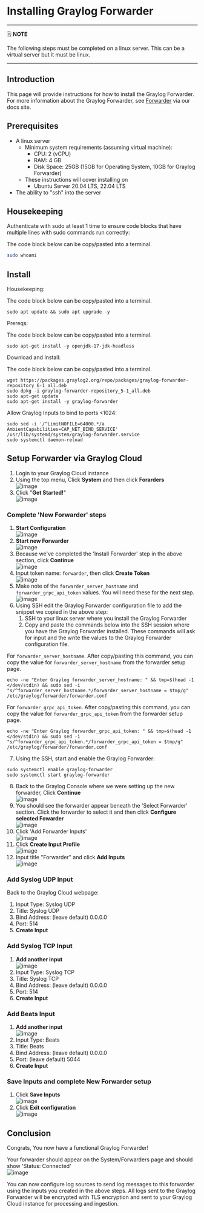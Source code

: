 # Installing Graylog Forwarder

---
🗒️ **NOTE**

The following steps must be completed on a linux server. This can be a virtual server but it must be linux.

---

## Introduction

This page will provide instructions for how to install the Graylog Forwarder. For more information about the Graylog Forwarder, see [Forwarder](https://go2docs.graylog.org/5-1/getting_in_log_data/forwarder.html) via our docs site.

## Prerequisites

* A linux server
    * Minimum system requirements (assuming virtual machine):
        * CPU: 2 (vCPU)
        * RAM: 4 GB
        * Disk Space: 25GB (15GB for Operating System, 10GB for Graylog Forwarder)
    * These instructions will cover installing on
        * Ubuntu Server 20.04 LTS, 22.04 LTS
* The ability to "ssh" into the server

## Housekeeping

Authenticate with sudo at least 1 time to ensure code blocks that have multiple lines with sudo commands run correctly:

The code block below can be copy/pasted into a terminal.

```sh
sudo whoami

```

## Install

Housekeeping:

The code block below can be copy/pasted into a terminal.

```
sudo apt update && sudo apt upgrade -y

```

Prereqs:

The code block below can be copy/pasted into a terminal.

```
sudo apt-get install -y openjdk-17-jdk-headless

```

Download and Install:

The code block below can be copy/pasted into a terminal.

```
wget https://packages.graylog2.org/repo/packages/graylog-forwarder-repository_6-1_all.deb
sudo dpkg -i graylog-forwarder-repository_5-1_all.deb
sudo apt-get update
sudo apt-get install -y graylog-forwarder

```

Allow Graylog Inputs to bind to ports <1024:

```
sudo sed -i '/^LimitNOFILE=64000.*/a AmbientCapabilities=CAP_NET_BIND_SERVICE' /usr/lib/systemd/system/graylog-forwarder.service
sudo systemctl daemon-reload

```

## Setup Forwarder via Graylog Cloud

1. Login to your Graylog Cloud instance
2. Using the top menu, Click **System** and then click **Forarders**<br>![image](img/navigate-to-forwarder-page.png)
3. Click "**Get Started!**"<br>![image](img/getting-started.png)

### Complete 'New Forwarder' steps
1. **Start Configuration**<br>![image](img/start-config.png)
2. **Start new Forwarder**<br>![image](img/start-new-forwarder.png)
3. Because we've completed the 'Install Forwarder' step in the above section, click **Continue**<br>![image](img/install-forwarder.png)
4. Input token name: `forwarder`, then click **Create Token**<br>![image](img/create-token.png)
5. Make note of the `forwarder_server_hostname` and `forwarder_grpc_api_token` values. You will need these for the next step.<br>![image](img/note-forwarder-hostname-token.png)
6. Using SSH edit the Graylog Forwarder configuration file to add the snippet we copied in the above step:
    1. SSH to your linux server where you install the Graylog Forwarder
    2. Copy and paste the commands below into the SSH session where you have the Graylog Forwarder installed. These commands will ask for input and the write the values to the Graylog Forwarder configuration file.

For `forwarder_server_hostname`. After copy/pasting this command, you can copy the value for `forwarder_server_hostname` from the forwarder setup page.

```shell
echo -ne "Enter Graylog forwarder_server_hostname: " && tmp=$(head -1 </dev/stdin) && sudo sed -i "s/^forwarder_server_hostname.*/forwarder_server_hostname = $tmp/g" /etc/graylog/forwarder/forwarder.conf

```

For `forwarder_grpc_api_token`. After copy/pasting this command, you can copy the value for `forwarder_grpc_api_token` from the forwarder setup page.

```shell
echo -ne "Enter Graylog forwarder_grpc_api_token: " && tmp=$(head -1 </dev/stdin) && sudo sed -i "s/^forwarder_grpc_api_token.*/forwarder_grpc_api_token = $tmp/g" /etc/graylog/forwarder/forwarder.conf

```

7. Using the SSH, start and enable the Graylog Forwarder:

```
sudo systemctl enable graylog-forwarder
sudo systemctl start graylog-forwarder

```

8. Back to the Graylog Console where we were setting up the new forwarder, Click **Continue**<br>![image](img/start-new-fwd-continue.png)
9. You should see the forwarder appear beneath the 'Select Forwarder' section. Click the forwarder to select it and then click **Configure selected Fowarder**<br>![image](img/select-fwd.png)
10. Click 'Add Forwarder Inputs'<br>![image](img/add-fwd-inputs.png)
11. Click **Create Input Profile**<br>![image](img/create-input-profile.png)
12. Input title "Forwarder" and click **Add Inputs**<br>![image](img/add-inputs.png)

### Add Syslog UDP Input

Back to the Graylog Cloud webpage:

1. Input Type: Syslog UDP
2. Title: Syslog UDP
3. Bind Address: (leave default) 0.0.0.0
4. Port: 514
5. **Create Input**

### Add Syslog TCP Input

1. **Add another input**<br>![image](img/add-another-input1.png)
2. Input Type: Syslog TCP
3. Title: Syslog TCP
4. Bind Address: (leave default) 0.0.0.0
5. Port: 514
6. **Create Input**

### Add Beats Input

1. **Add another input**<br>![image](img/add-another-input2.png)
2. Input Type: Beats
3. Title: Beats
4. Bind Address: (leave default) 0.0.0.0
5. Port: (leave default) 5044
6. **Create Input**

### Save Inputs and complete New Forwarder setup

1. Click **Save Inputs**<br>![image](img/save-inputs-final.png)
2. Click **Exit configuration**<br>![image](img/exit-config.png)

## Conclusion

Congrats, You now have a functional Graylog Forwarder!

Your forwarder should appear on the System/Forwarders page and should show 'Status: Connected'<br>![image](img/status-connected.png)

You can now configure log sources to send log messages to this forwarder using the inputs you created in the above steps. All logs sent to the Graylog Forwarder will be encrypted with TLS encryption and sent to your Graylog Cloud instance for processing and ingestion.
